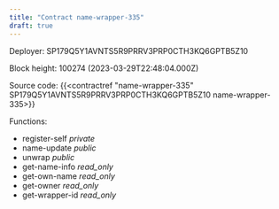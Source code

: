 ```yaml
---
title: "Contract name-wrapper-335"
draft: true
---
```

Deployer: SP179Q5Y1AVNTS5R9PRRV3PRP0CTH3KQ6GPTB5Z10


 



Block height: 100274 (2023-03-29T22:48:04.000Z)

Source code: {{<contractref "name-wrapper-335" SP179Q5Y1AVNTS5R9PRRV3PRP0CTH3KQ6GPTB5Z10 name-wrapper-335>}}

Functions:

* register-self _private_
* name-update _public_
* unwrap _public_
* get-name-info _read_only_
* get-own-name _read_only_
* get-owner _read_only_
* get-wrapper-id _read_only_

